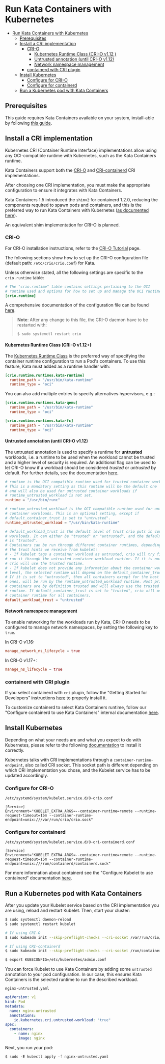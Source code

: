 # Run Kata Containers with Kubernetes

* [Run Kata Containers with Kubernetes](#run-kata-containers-with-kubernetes)
  * [Prerequisites](#prerequisites)
  * [Install a CRI implementation](#install-a-cri-implementation)
     * [CRI-O](#cri-o)
        * [Kubernetes Runtime Class (CRI-O v1.12 )](#kubernetes-runtime-class-cri-o-v112)
        * [Untrusted annotation (until CRI-O v1.12)](#untrusted-annotation-until-cri-o-v112)
        * [Network namespace management](#network-namespace-management)
     * [containerd with CRI plugin](#containerd-with-cri-plugin)
  * [Install Kubernetes](#install-kubernetes)
     * [Configure for CRI-O](#configure-for-cri-o)
     * [Configure for containerd](#configure-for-containerd)
  * [Run a Kubernetes pod with Kata Containers](#run-a-kubernetes-pod-with-kata-containers)

## Prerequisites
This guide requires Kata Containers available on your system, install-able by following [this guide](../install/README.md).

## Install a CRI implementation

Kubernetes CRI (Container Runtime Interface) implementations allow using any
OCI-compatible runtime with Kubernetes, such as the Kata Containers runtime.

Kata Containers support both the [CRI-O](https://github.com/kubernetes-incubator/cri-o) and
[CRI-containerd](https://github.com/containerd/cri) CRI implementations.

After choosing one CRI implementation, you must make the appropriate configuration
to ensure it integrates with Kata Containers.

Kata Containers 1.5 introduced the `shimv2` for containerd 1.2.0, reducing the components
required to spawn pods and containers, and this is the preferred way to run Kata Containers with Kubernetes ([as documented here](../how-to/how-to-use-k8s-with-cri-containerd-and-kata.md#configure-containerd-to-use-kata-containers)).

An equivalent shim implementation for CRI-O is planned.

### CRI-O
For CRI-O installation instructions, refer to the [CRI-O Tutorial](https://github.com/kubernetes-incubator/cri-o/blob/master/tutorial.md) page.

The following sections show how to set up the CRI-O configuration file (default path: `/etc/crio/crio.conf`) for Kata.

Unless otherwise stated, all the following settings are specific to the `crio.runtime` table:
```toml
# The "crio.runtime" table contains settings pertaining to the OCI
# runtime used and options for how to set up and manage the OCI runtime.
[crio.runtime]
```
A comprehensive documentation of the configuration file can be found [here](https://github.com/cri-o/cri-o/blob/master/docs/crio.conf.5.md).

> **Note**: After any change to this file, the CRI-O daemon have to be restarted with:
>````
>$ sudo systemctl restart crio
>````

#### Kubernetes Runtime Class (CRI-O v1.12+)
The [Kubernetes Runtime Class](https://kubernetes.io/docs/concepts/containers/runtime-class/)
is the preferred way of specifying the container runtime configuration to run a Pod's containers.
To use this feature, Kata must added as a runtime handler with:

```toml
[crio.runtime.runtimes.kata-runtime]
  runtime_path = "/usr/bin/kata-runtime"
  runtime_type = "oci"
```

You can also add multiple entries to specify alternatives hypervisors, e.g.:
```toml
[crio.runtime.runtimes.kata-qemu]
  runtime_path = "/usr/bin/kata-runtime"
  runtime_type = "oci"

[crio.runtime.runtimes.kata-fc]
  runtime_path = "/usr/bin/kata-runtime"
  runtime_type = "oci"
```

#### Untrusted annotation (until CRI-O v1.12)
The untrusted annotation is used to specify a runtime for __untrusted__ workloads, i.e.
a runtime to be used when the workload cannot be trusted and a higher level of security
is required. An additional flag can be used to let CRI-O know if a workload
should be considered _trusted_ or _untrusted_ by default.
For further details, see the documentation
[here](../design/architecture.md#mixing-vm-based-and-namespace-based-runtimes).

```toml
# runtime is the OCI compatible runtime used for trusted container workloads.
# This is a mandatory setting as this runtime will be the default one
# and will also be used for untrusted container workloads if
# runtime_untrusted_workload is not set.
runtime = "/usr/bin/runc"

# runtime_untrusted_workload is the OCI compatible runtime used for untrusted
# container workloads. This is an optional setting, except if
# default_container_trust is set to "untrusted".
runtime_untrusted_workload = "/usr/bin/kata-runtime"

# default_workload_trust is the default level of trust crio puts in container
# workloads. It can either be "trusted" or "untrusted", and the default
# is "trusted".
# Containers can be run through different container runtimes, depending on
# the trust hints we receive from kubelet:
# - If kubelet tags a container workload as untrusted, crio will try first to
# run it through the untrusted container workload runtime. If it is not set,
# crio will use the trusted runtime.
# - If kubelet does not provide any information about the container workload trust
# level, the selected runtime will depend on the default_container_trust setting.
# If it is set to "untrusted", then all containers except for the host privileged
# ones, will be run by the runtime_untrusted_workload runtime. Host privileged
# containers are by definition trusted and will always use the trusted container
# runtime. If default_container_trust is set to "trusted", crio will use the trusted
# container runtime for all containers.
default_workload_trust = "untrusted"
```

#### Network namespace management
To enable networking for the workloads run by Kata, CRI-O needs to be configured to
manage network namespaces, by setting the following key to `true`.

In CRI-O v1.16:
```toml
manage_network_ns_lifecycle = true
```
In CRI-O v1.17+:
```toml
manage_ns_lifecycle = true
```


### containerd with CRI plugin

If you select containerd with `cri` plugin, follow the "Getting Started for Developers"
instructions [here](https://github.com/containerd/cri#getting-started-for-developers)
to properly install it.

To customize containerd to select Kata Containers runtime, follow our
"Configure containerd to use Kata Containers" internal documentation
[here](../how-to/how-to-use-k8s-with-cri-containerd-and-kata.md#configure-containerd-to-use-kata-containers).

## Install Kubernetes

Depending on what your needs are and what you expect to do with Kubernetes,
please refer to the following
[documentation](https://kubernetes.io/docs/setup/) to install it correctly.

Kubernetes talks with CRI implementations through a `container-runtime-endpoint`,
also called CRI socket. This socket path is different depending on which CRI
implementation you chose, and the Kubelet service has to be updated accordingly.

### Configure for CRI-O

`/etc/systemd/system/kubelet.service.d/0-crio.conf`
```
[Service]
Environment="KUBELET_EXTRA_ARGS=--container-runtime=remote --runtime-request-timeout=15m --container-runtime-endpoint=unix:///var/run/crio/crio.sock"
```

### Configure for containerd

`/etc/systemd/system/kubelet.service.d/0-cri-containerd.conf`
```
[Service]
Environment="KUBELET_EXTRA_ARGS=--container-runtime=remote --runtime-request-timeout=15m --container-runtime-endpoint=unix:///run/containerd/containerd.sock"
```
For more information about containerd see the "Configure Kubelet to use containerd"
documentation [here](../how-to/how-to-use-k8s-with-cri-containerd-and-kata.md#configure-kubelet-to-use-containerd).

## Run a Kubernetes pod with Kata Containers

After you update your Kubelet service based on the CRI implementation you
are using, reload and restart Kubelet. Then, start your cluster:
```bash
$ sudo systemctl daemon-reload
$ sudo systemctl restart kubelet

# If using CRI-O
$ sudo kubeadm init --skip-preflight-checks --cri-socket /var/run/crio/crio.sock --pod-network-cidr=10.244.0.0/16

# If using CRI-containerd
$ sudo kubeadm init --skip-preflight-checks --cri-socket /run/containerd/containerd.sock --pod-network-cidr=10.244.0.0/16

$ export KUBECONFIG=/etc/kubernetes/admin.conf
```

You can force Kubelet to use Kata Containers by adding some `untrusted`
annotation to your pod configuration. In our case, this ensures Kata
Containers is the selected runtime to run the described workload.

`nginx-untrusted.yaml`
```yaml
apiVersion: v1
kind: Pod
metadata:
  name: nginx-untrusted
  annotations:
    io.kubernetes.cri.untrusted-workload: "true"
spec:
  containers:
    - name: nginx
      image: nginx
```

Next, you run your pod:
```
$ sudo -E kubectl apply -f nginx-untrusted.yaml
```

